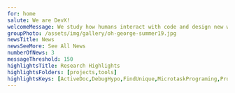 ```yaml
---
for: home
salute: We are DevX!
welcomeMessage: We study how humans interact with code and design new ways to build software.
groupPhoto: /assets/img/gallery/oh-george-summer19.jpg
newsTitle: News
newsSeeMore: See All News
numberOfNews: 3
messageThreshold: 150
highlightsTitle: Research Highlights
highlightsFolders: [projects,tools]
highlightsKeys: [ActiveDoc,DebugHypo,FindUnique,MicrotaskPrograming,ProgStrategies,RulePad]
---
```

